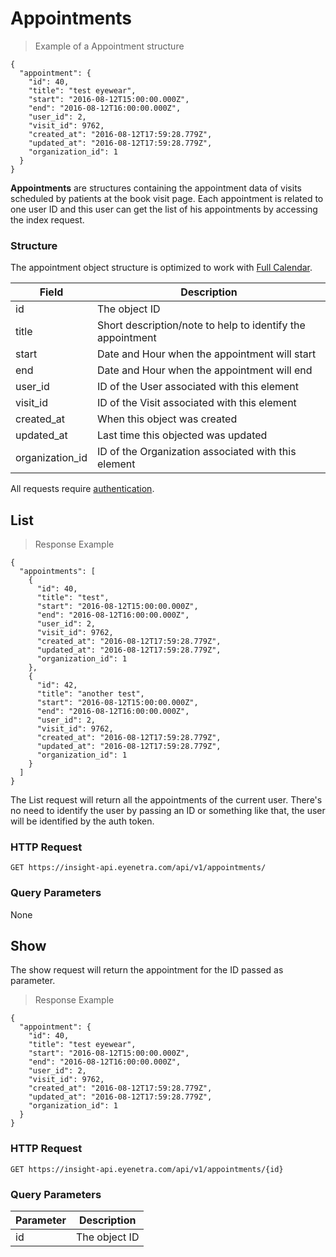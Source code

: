 # Appointments

> Example of a Appointment structure

````
{
  "appointment": {
    "id": 40,
    "title": "test eyewear",
    "start": "2016-08-12T15:00:00.000Z",
    "end": "2016-08-12T16:00:00.000Z",
    "user_id": 2,
    "visit_id": 9762,
    "created_at": "2016-08-12T17:59:28.779Z",
    "updated_at": "2016-08-12T17:59:28.779Z",
    "organization_id": 1
  }
}
````

**Appointments** are structures containing the appointment data of visits scheduled by patients at the book visit page.
Each appointment is related to one user ID and this user can get the list of his appointments by accessing the index request.

### Structure

The appointment object structure is optimized to work with [Full Calendar](https://fullcalendar.io/).

Field           | Description
--------------- | -------------------------------------------------------------------------------
id              | The object ID
title           | Short description/note to help to identify the appointment
start           | Date and Hour when the appointment will start
end             | Date and Hour when the appointment will end
user_id         | ID of the User associated with this element
visit_id        | ID of the Visit associated with this element
created_at      | When this object was created
updated_at      | Last time this objected was updated
organization_id | ID of the Organization associated with this element

<aside class="warn">
All requests require <a href="#basic-authentication">authentication</a>.
</aside>

## List

> Response Example 

````
{
  "appointments": [
    {
      "id": 40,
      "title": "test",
      "start": "2016-08-12T15:00:00.000Z",
      "end": "2016-08-12T16:00:00.000Z",
      "user_id": 2,
      "visit_id": 9762,
      "created_at": "2016-08-12T17:59:28.779Z",
      "updated_at": "2016-08-12T17:59:28.779Z",
      "organization_id": 1
    },
    {
      "id": 42,
      "title": "another test",
      "start": "2016-08-12T15:00:00.000Z",
      "end": "2016-08-12T16:00:00.000Z",
      "user_id": 2,
      "visit_id": 9762,
      "created_at": "2016-08-12T17:59:28.779Z",
      "updated_at": "2016-08-12T17:59:28.779Z",
      "organization_id": 1
    }    
  ]
}
````

The List request will return all the appointments of the current user.
There's no need to identify the user by passing an ID or something like that, the user will be identified by the auth token.

### HTTP Request

`GET https://insight-api.eyenetra.com/api/v1/appointments/`

### Query Parameters

None


## Show

The show request will return the appointment for the ID passed as parameter.

> Response Example 

````
{
  "appointment": {
    "id": 40,
    "title": "test eyewear",
    "start": "2016-08-12T15:00:00.000Z",
    "end": "2016-08-12T16:00:00.000Z",
    "user_id": 2,
    "visit_id": 9762,
    "created_at": "2016-08-12T17:59:28.779Z",
    "updated_at": "2016-08-12T17:59:28.779Z",
    "organization_id": 1
  }
}
````
### HTTP Request

`GET https://insight-api.eyenetra.com/api/v1/appointments/{id}`

### Query Parameters

Parameter       | Description
--------------- | -------------------------------------------------------------------------------
id              | The object ID
